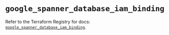 # `google_spanner_database_iam_binding`

Refer to the Terraform Registry for docs: [`google_spanner_database_iam_binding`](https://registry.terraform.io/providers/drfaust92/google/4.16.4/docs/resources/spanner_database_iam_binding).
